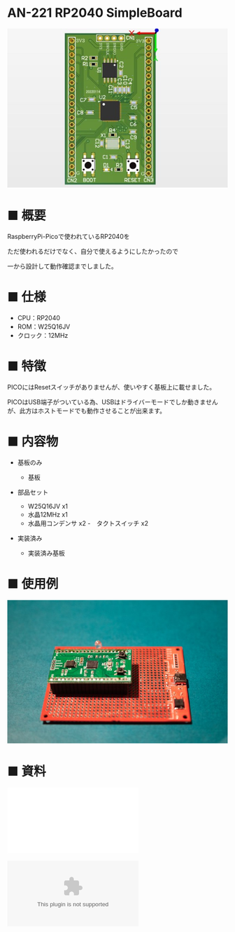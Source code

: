 # AN-221 RP2040 SimpleBoard

![キャッチ](./img/640x640/2022-06-19145308.jpg)

# ■ 概要
 
RaspberryPi-Picoで使われているRP2040を

ただ使われるだけでなく、自分で使えるようにしたかったので

一から設計して動作確認までしました。

# ■ 仕様

- CPU：RP2040
- ROM：W25Q16JV
- クロック：12MHz


# ■ 特徴

PICOにはResetスイッチがありませんが、使いやすく基板上に載せました。

PICOはUSB端子がついている為、USBはドライバーモードでしか動きませんが、此方はホストモードでも動作させることが出来ます。

# ■ 内容物

- 基板のみ
    - 基板

- 部品セット
    - W25Q16JV x1
    - 水晶12MHz x1
    - 水晶用コンデンサ x2
    -　タクトスイッチ x2

- 実装済み
    - 実装済み基板

# ■ 使用例


![使用例](./img/640x640/DSC_1418.jpg)

# ■ 資料

![回路図](./pdf/RP2040_Prot_V01A.pdf)

![部品表](./pdf/RP2040_Prot_V01A.xlsx)
